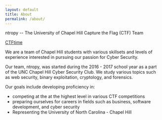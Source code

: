 ```yaml
---
layout: default
title: About
permalink: /about/
---
```


ntropy -- The University of Chapel Hill Capture the Flag (CTF) Team 

[CTFtime](https://ctftime.org/team/30563)

We are a team of Chapel Hill students with various skillsets and levels of experience interested in pursuing our passion for 
Cyber Security. 

Our team, ntropy, was started during the 2016 - 2017 school year as a part of the UNC Chapel Hill Cyber Security Club. We study various topics such as web security, binary exploitation, cryptology, and forensics. 

Our goals include developing proficiency in:
- competing at the at the highest level in various CTF competitions
- preparing ourselves for careers in fields such as business, software development, and cyber security 
- Representing the University of North Carolina - Chapel Hill






